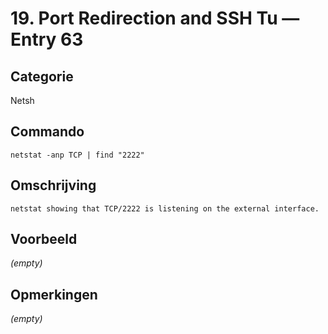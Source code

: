 # 19. Port Redirection and SSH Tu — Entry 63

## Categorie

Netsh

## Commando

```
netstat -anp TCP | find "2222"
```

## Omschrijving

```
netstat showing that TCP/2222 is listening on the external interface.
```

## Voorbeeld

_(empty)_

## Opmerkingen

_(empty)_

